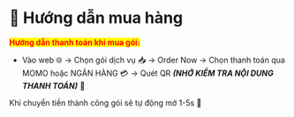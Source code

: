 # 🌾 Hướng dẫn mua hàng

<mark style="color:red;">**Hướng dẫn thanh toán khi mua gói:**</mark>

* Vào web 🌐 -> Chọn gói dịch vụ 📥 -> Order Now -> Chọn thanh toán qua MOMO hoặc NGÂN HÀNG 💳 -> Quét QR _**(NHỚ KIỂM TRA NỘI DUNG THANH TOÁN)**_ 🔰

Khi chuyển tiền thành công gói sẽ tự động mở 1-5s 📂

